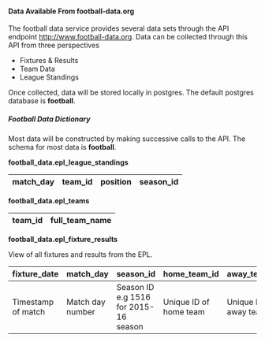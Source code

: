 #### Data Available From football-data.org

The football data service provides several data sets through the API
endpoint http://www.football-data.org. Data can be collected through
this API from three perspectives
* Fixtures & Results
* Team Data
* League Standings

Once collected, data will be stored locally in postgres. The default
postgres database is **football**.

##### Football Data Dictionary

Most data will be constructed by making successive calls to the API.
The schema for most data is **football**.

**football_data.epl_league_standings**

match_day | team_id | position | season_id
--- | --- | --- | ---

**football_data.epl_teams**

team_id | full_team_name
--- | ---


**football_data.epl_fixture_results**

View of all fixtures and results from the EPL.

fixture_date | match_day | season_id | home_team_id | away_team_id | home_score | away_score | total_goals
----|----|---|----|----|---- | ---- | ----
Timestamp of match  | Match day number | Season ID e.g 1516 for 2015-16 season| Unique ID of home team | Unique ID of away team | Score home | Score away | Total goals scored

